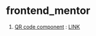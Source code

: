 # frontend_mentor
1) [QR code component](QR_code_component/) : [LINK](https://qr-code-component-sd.netlify.app/)
